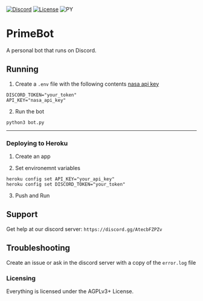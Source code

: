 [![Discord](https://img.shields.io/discord/794255644915007559.svg?label=&logo=discord&logoColor=ffffff&color=7389D8&labelColor=6A7EC2)](https://discord.gg/AtecbFZPZv)
[![License](https://img.shields.io/github/license/pryme-svg/PrimeBot)](https://gitlab.com/pryme-svg/primebot/-/raw/master/LICENSE)
![PY](https://img.shields.io/badge/--orange?logo=python)

# PrimeBot

A personal bot that runs on Discord.

## Running

1. Create a `.env` file with the following contents [nasa api key](https://api.nasa.gov/)

```
DISCORD_TOKEN="your_token"
API_KEY="nasa_api_key"
```

2. Run the bot

```
python3 bot.py
```

---

### Deploying to Heroku

1. Create an app

2. Set environemnt variables

```
heroku config set API_KEY="your_api_key"
heroku config set DISCORD_TOKEN="your_token"
```

3. Push and Run

## Support

Get help at our discord server: `https://discord.gg/AtecbFZPZv`

## Troubleshooting

Create an issue or ask in the discord server with a copy of the `error.log` file

### Licensing

Everything is licensed under the AGPLv3+ License.
